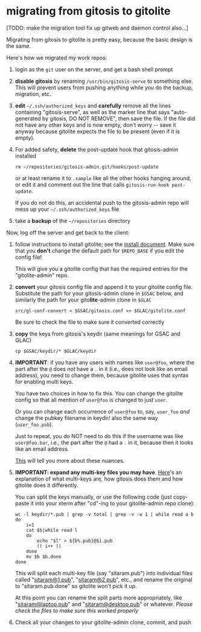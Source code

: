 # migrating from gitosis to gitolite

[TODO: make the migration tool fix up gitweb and daemon control also...]

Migrating from gitosis to gitolite is pretty easy, because the basic design is
the same.

Here's how we migrated my work repos:

1.  login as the `git` user on the server, and get a bash shell prompt

2.  **disable gitosis** by renaming `/usr/bin/gitosis-serve` to something
    else.  This will prevent users from pushing anything while you do the
    backup, migration, etc.

3.  **edit** `~/.ssh/authorized_keys` and **carefully** remove all the lines
    containing "gitosis-serve", as well as the marker line that says
    "auto-generated by gitosis, DO NOT REMOVE", then save the file.  If the
    file did not have any other keys and is now empty, don't worry -- save it
    anyway because gitolite expects the file to be present (even if it is
    empty).

4.  For added safety, **delete** the post-update hook that gitosis-admin
    installed

        rm ~/repositories/gitosis-admin.git/hooks/post-update

    or at least rename it to `.sample` like all the other hooks hanging
    around, or edit it and comment out the line that calls `gitosis-run-hook
    post-update`.

    If you do not do this, an accidental push to the gitosis-admin repo will
    mess up your `~/.ssh/authorized_keys` file

5.  take a **backup** of the `~/repositories` directory

Now, log off the server and get back to the client:

1.  follow instructions to install gitolite; see the [install document][inst].
    Make sure that you **don't** change the default path for `$REPO_BASE` if
    you edit the config file!

    This will give you a gitolite config that has the required entries for the
    "gitolite-admin" repo.

2.  **convert** your gitosis config file and append it to your gitolite config
    file.  Substitute the path for your gitosis-admin clone in `$GSAC` below,
    and similarly the path for your gito**lite**-admin clone in `$GLAC`

        src/gl-conf-convert < $GSAC/gitosis.conf >> $GLAC/gitolite.conf

    Be sure to check the file to make sure it converted correctly

3.  **copy** the keys from gitosis's keydir (same meanings for GSAC and GLAC)

        cp $GSAC/keydir/* $GLAC/keydir

4.  **IMPORTANT**: if you have any users with names like `user@foo`, where the
    part after the `@` does *not* have a `.` in it (i.e., does not look like
    an email address), you need to change them, because gitolite uses that
    syntax for enabling multi keys.

    You have two choices in how to fix this.  You can change the gitolite
    config so that all mention of `user@foo` is changed to just `user`.

    Or you can change each occurrence of `user@foo` to, say, `user_foo` *and*
    change the pubkey filename in keydir/ also the same way (`user_foo.pub`).

    Just to repeat, you do NOT need to do this if the username was like
    `user@foo.bar`, i.e., the part after the `@` had a `.` in it, because then
    it looks like an email address.

    [This][mk] will tell you more about these nuances.

5.  **IMPORTANT: expand any multi-key files you may have**.  [Here][mk]'s an
    explanation of what multi-keys are, how gitosis does them and how gitolite
    does it differently.

    You can split the keys manually, or use the following code (just
    copy-paste it into your xterm after "cd"-ing to your gitolite-admin repo
    clone):

        wc -l keydir/*.pub | grep -v total | grep -v -w 1 | while read a b
        do
            i=1
            cat $b|while read l
            do
                echo "$l" > ${b%.pub}@$i.pub
                (( i++ ))
            done
            mv $b $b.done
        done

    This will split each multi-key file (say "sitaram.pub") into individual
    files called "sitaram@1.pub", "sitaram@2.pub", etc., and rename the
    original to "sitaram.pub.done" so gitolite won't pick it up.

    At this point you can rename the split parts more appropriately, like
    "sitaram@laptop.pub" and "sitaram@desktop.pub" or whatever.  *Please check
    the files to make sure this worked properly*

6.  Check all your changes to your gitolite-admin clone, commit, and push

[mk]: http://github.com/sitaramc/gitolite/blob/pu/doc/3-faq-tips-etc.mkd#multikeys
[inst]: http://github.com/sitaramc/gitolite/blob/pu/doc/1-INSTALL.mkd
